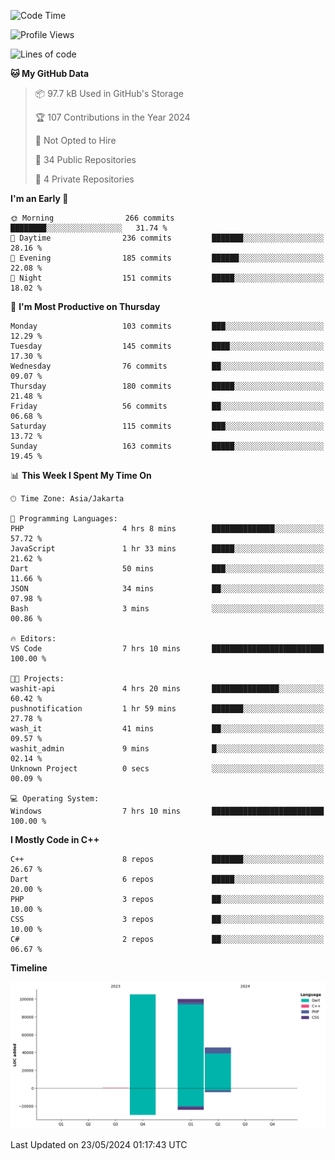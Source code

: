 <!--START_SECTION:waka-->
![Code Time](http://img.shields.io/badge/Code%20Time-89%20hrs%2021%20mins-blue)

![Profile Views](http://img.shields.io/badge/Profile%20Views-1-blue)

![Lines of code](https://img.shields.io/badge/From%20Hello%20World%20I%27ve%20Written-251.6%20thousand%20lines%20of%20code-blue)

**🐱 My GitHub Data** 

> 📦 97.7 kB Used in GitHub's Storage 
 > 
> 🏆 107 Contributions in the Year 2024
 > 
> 🚫 Not Opted to Hire
 > 
> 📜 34 Public Repositories 
 > 
> 🔑 4 Private Repositories 
 > 
**I'm an Early 🐤** 

```text
🌞 Morning                266 commits         ████████░░░░░░░░░░░░░░░░░   31.74 % 
🌆 Daytime                236 commits         ███████░░░░░░░░░░░░░░░░░░   28.16 % 
🌃 Evening                185 commits         ██████░░░░░░░░░░░░░░░░░░░   22.08 % 
🌙 Night                  151 commits         █████░░░░░░░░░░░░░░░░░░░░   18.02 % 
```
📅 **I'm Most Productive on Thursday** 

```text
Monday                   103 commits         ███░░░░░░░░░░░░░░░░░░░░░░   12.29 % 
Tuesday                  145 commits         ████░░░░░░░░░░░░░░░░░░░░░   17.30 % 
Wednesday                76 commits          ██░░░░░░░░░░░░░░░░░░░░░░░   09.07 % 
Thursday                 180 commits         █████░░░░░░░░░░░░░░░░░░░░   21.48 % 
Friday                   56 commits          ██░░░░░░░░░░░░░░░░░░░░░░░   06.68 % 
Saturday                 115 commits         ███░░░░░░░░░░░░░░░░░░░░░░   13.72 % 
Sunday                   163 commits         █████░░░░░░░░░░░░░░░░░░░░   19.45 % 
```


📊 **This Week I Spent My Time On** 

```text
🕑︎ Time Zone: Asia/Jakarta

💬 Programming Languages: 
PHP                      4 hrs 8 mins        ██████████████░░░░░░░░░░░   57.72 % 
JavaScript               1 hr 33 mins        █████░░░░░░░░░░░░░░░░░░░░   21.62 % 
Dart                     50 mins             ███░░░░░░░░░░░░░░░░░░░░░░   11.66 % 
JSON                     34 mins             ██░░░░░░░░░░░░░░░░░░░░░░░   07.98 % 
Bash                     3 mins              ░░░░░░░░░░░░░░░░░░░░░░░░░   00.86 % 

🔥 Editors: 
VS Code                  7 hrs 10 mins       █████████████████████████   100.00 % 

🐱‍💻 Projects: 
washit-api               4 hrs 20 mins       ███████████████░░░░░░░░░░   60.42 % 
pushnotification         1 hr 59 mins        ███████░░░░░░░░░░░░░░░░░░   27.78 % 
wash_it                  41 mins             ██░░░░░░░░░░░░░░░░░░░░░░░   09.57 % 
washit_admin             9 mins              █░░░░░░░░░░░░░░░░░░░░░░░░   02.14 % 
Unknown Project          0 secs              ░░░░░░░░░░░░░░░░░░░░░░░░░   00.09 % 

💻 Operating System: 
Windows                  7 hrs 10 mins       █████████████████████████   100.00 % 
```

**I Mostly Code in C++** 

```text
C++                      8 repos             ███████░░░░░░░░░░░░░░░░░░   26.67 % 
Dart                     6 repos             █████░░░░░░░░░░░░░░░░░░░░   20.00 % 
PHP                      3 repos             ██░░░░░░░░░░░░░░░░░░░░░░░   10.00 % 
CSS                      3 repos             ██░░░░░░░░░░░░░░░░░░░░░░░   10.00 % 
C#                       2 repos             ██░░░░░░░░░░░░░░░░░░░░░░░   06.67 % 
```



**Timeline**

![Lines of Code chart](https://raw.githubusercontent.com/PradiptaAhmad/PradiptaAhmad/main/assets/bar_graph.png)


 Last Updated on 23/05/2024 01:17:43 UTC
<!--END_SECTION:waka-->
